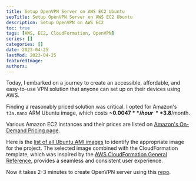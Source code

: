 ```yaml
---
title: Setup OpenVPN Server on AWS EC2 Ubuntu
seoTitle: Setup OpenVPN Server on AWS EC2 Ubuntu
description: Setup OpenVPN on AWS EC2
toc: true
tags: [AWS, EC2, CloudFormation, OpenVPN]
series: []
categories: []
date: 2023-04-25
lastMod: 2023-04-25
featuredImage:
authors:
---
```


Today, I embarked on a journey to create an accessible, affordable, and easy-to-use VPN solution that anyone can set up on their devices using AWS.

Finding a reasonably priced solution was critical. I opted for Amazon's `t3a.nano` ARM Ubuntu image, which costs **~$0.0047**/hour ~ **$3.8**/month.

Various Amazon EC2 instances and their prices are listed on [Amazon's On-Demand Pricing page](https://aws.amazon.com/ec2/pricing/on-demand/).

Here is the [list of all Ubuntu AMI images](https://cloud-images.ubuntu.com/query/bionic/server/released.current.txt) to identify the appropriate image for the project. The selected image combined with the CloudFormation template, which was inspired by the [AWS CloudFormation General Reference](https://docs.aws.amazon.com/AWSCloudFormation/latest/UserGuide/quickref-general.html), provides a seamless and consistent user experience.

Now it takes 2-3 minutes to create OpenVPN server using this [repo](https://github.com/romankurnovskii/openvpn_ec2_cf_template).
